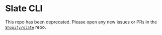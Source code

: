 # Slate CLI

This repo has been deprecated. Please open any new issues or PRs in the [`Shopify/slate`](https://github.com/Shopify/slate) repo.
